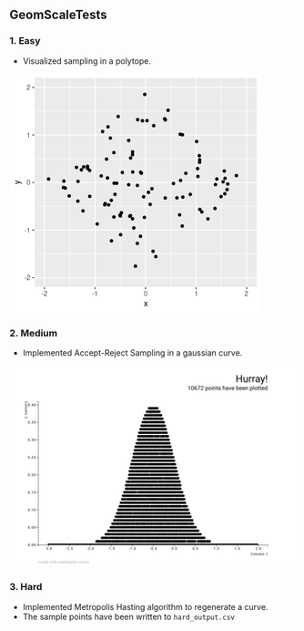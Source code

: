 ## GeomScaleTests

### 1. Easy

* Visualized sampling in a polytope.

![alt text](easy.png)

### 2. Medium

* Implemented Accept-Reject Sampling in a gaussian curve.

![alt text](medium.png)

### 3. Hard

* Implemented Metropolis Hasting algorithm to regenerate a curve.
* The sample points have been written to ```hard_output.csv```
